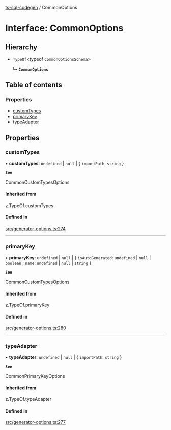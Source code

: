 [ts-sql-codegen](../README.md) / CommonOptions

# Interface: CommonOptions

## Hierarchy

- `TypeOf`<typeof `CommonOptionsSchema`\>

  ↳ **`CommonOptions`**

## Table of contents

### Properties

- [customTypes](CommonOptions.md#customtypes)
- [primaryKey](CommonOptions.md#primarykey)
- [typeAdapter](CommonOptions.md#typeadapter)

## Properties

### customTypes

• **customTypes**: `undefined` \| ``null`` \| { `importPath`: `string`  }

**`See`**

CommonCustomTypesOptions

#### Inherited from

z.TypeOf.customTypes

#### Defined in

[src/generator-options.ts:274](https://github.com/lorefnon/ts-sql-codegen/blob/a9c6e02/src/generator-options.ts#L274)

___

### primaryKey

• **primaryKey**: `undefined` \| ``null`` \| { `isAutoGenerated`: `undefined` \| ``null`` \| `boolean` ; `name`: `undefined` \| ``null`` \| `string`  }

**`See`**

CommonCustomTypesOptions

#### Inherited from

z.TypeOf.primaryKey

#### Defined in

[src/generator-options.ts:280](https://github.com/lorefnon/ts-sql-codegen/blob/a9c6e02/src/generator-options.ts#L280)

___

### typeAdapter

• **typeAdapter**: `undefined` \| ``null`` \| { `importPath`: `string`  }

**`See`**

CommonPrimaryKeyOptions

#### Inherited from

z.TypeOf.typeAdapter

#### Defined in

[src/generator-options.ts:277](https://github.com/lorefnon/ts-sql-codegen/blob/a9c6e02/src/generator-options.ts#L277)
